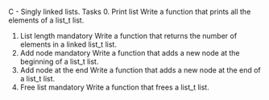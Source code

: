 C - Singly linked lists.
Tasks
0. Print list
Write a function that prints all the elements of a list_t list.

1. List length
mandatory
Write a function that returns the number of elements in a linked list_t list.
2. Add node
mandatory
Write a function that adds a new node at the beginning of a list_t list.
3. Add node at the end
Write a function that adds a new node at the end of a list_t list.
4. Free list
mandatory
Write a function that frees a list_t list.

